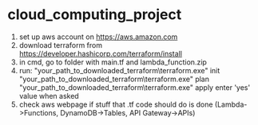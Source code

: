 # cloud_computing_project
1. set up aws account on https://aws.amazon.com
2. download terraform from https://developer.hashicorp.com/terraform/install
3. in cmd, go to folder with main.tf and lambda_function.zip
4. run:
"your_path_to_downloaded_terraform\terraform.exe" init
"your_path_to_downloaded_terraform\terraform.exe" plan
"your_path_to_downloaded_terraform\terraform.exe" apply
enter 'yes' value when asked
5. check aws webpage if stuff that .tf code should do is done (Lambda->Functions, DynamoDB->Tables, API Gateway->APIs)
